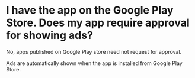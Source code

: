 # I have the app on the Google Play Store. Does my app require approval for showing ads?

No, apps published on Google Play store need not request for approval.

Ads are automatically shown when the app is installed from Google Play Store.
